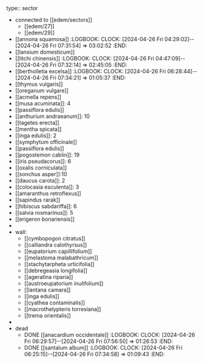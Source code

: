 type:: sector

- connected to [[edem/sectors]]
	- [[edem/27]]
	- [[edem/29]]
- [[annona squamosa]]
  :LOGBOOK:
  CLOCK: [2024-04-26 Fri 04:29:02]--[2024-04-26 Fri 07:31:54] =>  03:02:52
  :END:
- [[lansium domesticum]]
- [[litchi chinensis]]
  :LOGBOOK:
  CLOCK: [2024-04-26 Fri 04:47:09]--[2024-04-26 Fri 07:32:14] =>  02:45:05
  :END:
- [[bertholletia excelsa]]
  :LOGBOOK:
  CLOCK: [2024-04-26 Fri 06:28:44]--[2024-04-26 Fri 07:34:21] =>  01:05:37
  :END:
- [[thymus vulgaris]]
- [[oreganum vulgare]]
- [[acmella repens]]
- [[musa acuminata]]: 4
- [[passiflora edulis]]
- [[anthurium andraeanum]]: 10
- [[tagetes erecta]]
- [[mentha spicata]]
- [[inga edulis]]: 2
- [[symphytum officinale]]
- [[passiflora edulis]]
- [[pogostemon cablin]]: 19
- [[iris pseudacorus]]: 6
- [[oxalis corniculata]]
- [[sonchus asper]]:10
- [[daucus carota]]: 2
- [[colocasia esculenta]]: 3
- [[amaranthus retroflexus]]
- [[sapindus rarak]]
- [[hibiscus sabdariffa]]: 6
- [[salvia rosmarinus]]: 5
- [[erigeron bonariensis]]
-
- wall:
	- [[cymbopogon citratus]]
	- [[calliandra calothyrsus]]
	- [[eupatorium capillifolium]]
	- [[melastoma malabathricum]]
	- [[stachytarpheta urticifolia]]
	- [[debregeasia longifolia]]
	- [[ageratina riparia]]
	- [[austroeupatorium inulifolium]]
	- [[lantana camara]]
	- [[inga edulis]]
	- [[cyathea contaminalis]]
	- [[macrothelypteris torresiana]]
	- [[trema orientalis]]
-
- dead
	- DONE [[anacardium occidentale]]
	  :LOGBOOK:
	  CLOCK: [2024-04-26 Fri 06:29:57]--[2024-04-26 Fri 07:56:50] =>  01:26:53
	  :END:
	- DONE [[santalum album]]
	  :LOGBOOK:
	  CLOCK: [2024-04-26 Fri 06:25:15]--[2024-04-26 Fri 07:34:58] =>  01:09:43
	  :END: